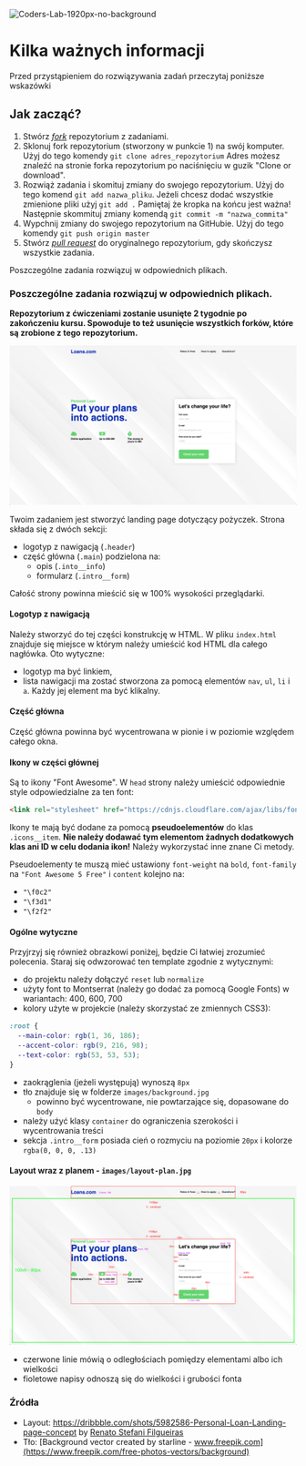 ![Coders-Lab-1920px-no-background](https://user-images.githubusercontent.com/30623667/104709387-2b7ac180-571f-11eb-9b94-517aa6d501c9.png)

# Kilka ważnych informacji

Przed przystąpieniem do rozwiązywania zadań przeczytaj poniższe wskazówki

## Jak zacząć?

1. Stwórz [*fork*](https://guides.github.com/activities/forking/) repozytorium z zadaniami.
2. Sklonuj fork repozytorium (stworzony w punkcie 1) na swój komputer. Użyj do tego komendy `git clone adres_repozytorium`
Adres możesz znaleźć na stronie forka repozytorium po naciśnięciu w guzik "Clone or download".
3. Rozwiąż zadania i skomituj zmiany do swojego repozytorium. Użyj do tego komend `git add nazwa_pliku`.
Jeżeli chcesz dodać wszystkie zmienione pliki użyj `git add .` 
Pamiętaj że kropka na końcu jest ważna!
Następnie skommituj zmiany komendą `git commit -m "nazwa_commita"`
4. Wypchnij zmiany do swojego repozytorium na GitHubie.  Użyj do tego komendy `git push origin master`
5. Stwórz [*pull request*](https://help.github.com/articles/creating-a-pull-request) do oryginalnego repozytorium, gdy skończysz wszystkie zadania.

Poszczególne zadania rozwiązuj w odpowiednich plikach.

### Poszczególne zadania rozwiązuj w odpowiednich plikach.

**Repozytorium z ćwiczeniami zostanie usunięte 2 tygodnie po zakończeniu kursu. Spowoduje to też usunięcie wszystkich forków, które są zrobione z tego repozytorium.**


![](images/layout.png)

Twoim zadaniem jest stworzyć landing page dotyczący pożyczek. Strona składa się z dwóch sekcji:
- logotyp z nawigacją (`.header`)
- część główna (`.main`) podzielona na:
  - opis (`.into__info`)
  - formularz (`.intro__form`)
  
Całość strony powinna mieścić się w 100% wysokości przeglądarki.  
  
#### Logotyp z nawigacją
Należy stworzyć do tej części konstrukcję w HTML. W pliku `index.html` znajduje się miejsce w którym należy umieścić kod HTML dla całego nagłówka. Oto wytyczne:

- logotyp ma być linkiem,
- lista nawigacji ma zostać stworzona za pomocą elementów `nav`, `ul`, `li` i `a`. Każdy jej element ma być klikalny.  
  
#### Część główna
Część główna powinna być wycentrowana w pionie i w poziomie względem całego okna.  

#### Ikony w części głównej
Są to ikony "Font Awesome". W `head` strony należy umieścić odpowiednie style odpowiedzialne za ten font:
```html
<link rel="stylesheet" href="https://cdnjs.cloudflare.com/ajax/libs/font-awesome/5.9.0/css/all.min.css"/>
```
Ikony te mają być dodane za pomocą **pseudoelementów** do klas `.icons__item`. **Nie należy dodawać tym elementom żadnych dodatkowych klas ani ID w celu dodania ikon!** Należy wykorzystać inne znane Ci metody.

Pseudoelementy te muszą mieć ustawiony `font-weight` na `bold`, `font-family` na `"Font Awesome 5 Free"` i `content` kolejno na: 
- `"\f0c2"`
- `"\f3d1"`
- `"\f2f2"`

#### Ogólne wytyczne
Przyjrzyj się również obrazkowi poniżej, będzie Ci łatwiej zrozumieć polecenia. Staraj się odwzorować ten template zgodnie z wytycznymi:

* do projektu należy dołączyć `reset` lub `normalize`
* użyty font to Montserrat (należy go dodać za pomocą Google Fonts) w wariantach: 400, 600, 700
* kolory użyte w projekcie (należy skorzystać ze zmiennych CSS3): 
```css
:root {
  --main-color: rgb(1, 36, 186);
  --accent-color: rgb(9, 216, 98);
  --text-color: rgb(53, 53, 53);
}
``` 
* zaokrąglenia (jeżeli występują) wynoszą `8px`
* tło znajduje się w folderze `images/background.jpg`
  - powinno być wycentrowane, nie powtarzające się, dopasowane do `body`
* należy użyć klasy `container` do ograniczenia szerokości i wycentrowania treści 
* sekcja `.intro__form` posiada cień o rozmyciu na poziomie `20px` i kolorze `rgba(0, 0, 0, .13)`

#### Layout wraz z planem - `images/layout-plan.jpg`
![](images/layout-plan.jpg)
- czerwone linie mówią o odległościach pomiędzy elementami albo ich wielkości
- fioletowe napisy odnoszą się do wielkości i grubości fonta


### Źródła
- Layout: https://dribbble.com/shots/5982586-Personal-Loan-Landing-page-concept by [Renato Stefani Filgueiras](https://dribbble.com/renatosf)
- Tło: [Background vector created by starline - www.freepik.com](https://www.freepik.com/free-photos-vectors/background)